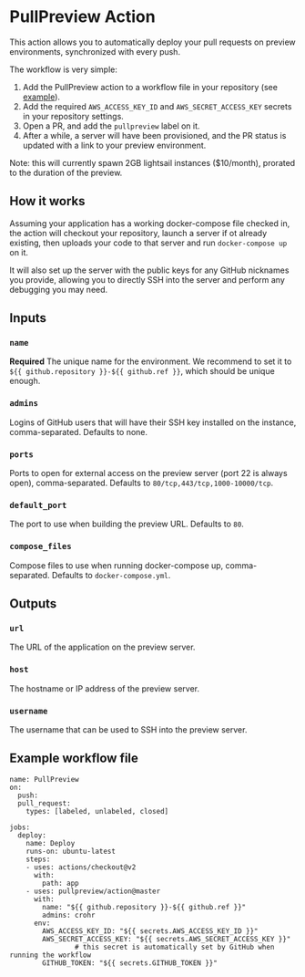 # PullPreview Action

This action allows you to automatically deploy your pull requests on preview environments, synchronized with every push.

The workflow is very simple:

1. Add the PullPreview action to a workflow file in your repository (see [example](example)).
2. Add the required `AWS_ACCESS_KEY_ID` and `AWS_SECRET_ACCESS_KEY` secrets in your repository settings.
3. Open a PR, and add the `pullpreview` label on it.
4. After a while, a server will have been provisioned, and the PR status is updated with a link to your preview environment.

[example]: https://github.com/pullpreview/pullpreview-example-rails-app/blob/test-action/.github/workflows/pullpreview.yml

Note: this will currently spawn 2GB lightsail instances ($10/month), prorated to the duration of the preview.

## How it works

Assuming your application has a working docker-compose file checked in, the action will checkout your repository, launch a server if ot already existing, then uploads your code to that server and run `docker-compose up` on it.

It will also set up the server with the public keys for any GitHub nicknames you provide, allowing you to directly SSH into the server and perform any debugging you may need.

## Inputs

### `name`

**Required** The unique name for the environment. We recommend to set it to `${{ github.repository }}-${{ github.ref }}`, which should be unique enough.

### `admins`

Logins of GitHub users that will have their SSH key installed on the instance, comma-separated. Defaults to none.

### `ports`

Ports to open for external access on the preview server (port 22 is always open), comma-separated. Defaults to `80/tcp,443/tcp,1000-10000/tcp`.

### `default_port`

The port to use when building the preview URL. Defaults to `80`.

### `compose_files`

Compose files to use when running docker-compose up, comma-separated. Defaults to `docker-compose.yml`.

## Outputs

### `url`

The URL of the application on the preview server.

### `host`

The hostname or IP address of the preview server.

### `username`

The username that can be used to SSH into the preview server.

## Example workflow file

```
name: PullPreview
on:
  push:
  pull_request:
    types: [labeled, unlabeled, closed]

jobs:
  deploy:
    name: Deploy
    runs-on: ubuntu-latest
    steps:
    - uses: actions/checkout@v2
      with:
        path: app
    - uses: pullpreview/action@master
      with:
        name: "${{ github.repository }}-${{ github.ref }}"
        admins: crohr
      env:
        AWS_ACCESS_KEY_ID: "${{ secrets.AWS_ACCESS_KEY_ID }}"
        AWS_SECRET_ACCESS_KEY: "${{ secrets.AWS_SECRET_ACCESS_KEY }}"
				# this secret is automatically set by GitHub when running the workflow
        GITHUB_TOKEN: "${{ secrets.GITHUB_TOKEN }}"
```
